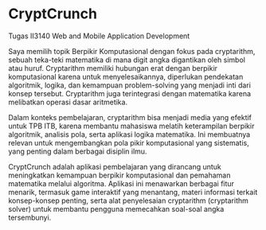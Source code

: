 # CryptCrunch
Tugas II3140 Web and Mobile Application Development

Saya memilih topik Berpikir Komputasional dengan fokus pada cryptarithm, sebuah teka-teki matematika di mana digit angka digantikan oleh simbol atau huruf. Cryptarithm memiliki hubungan erat dengan berpikir komputasional karena untuk menyelesaikannya, diperlukan pendekatan algoritmik, logika, dan kemampuan problem-solving yang menjadi inti dari konsep tersebut. Cryptarithm juga terintegrasi dengan matematika karena melibatkan operasi dasar aritmetika.

Dalam konteks pembelajaran, cryptarithm bisa menjadi media yang efektif untuk TPB ITB, karena membantu mahasiswa melatih keterampilan berpikir algoritmik, analisis pola, serta aplikasi logika matematika. Ini membuatnya relevan untuk mengembangkan pola pikir komputasional yang sistematis, yang penting dalam berbagai disiplin ilmu.

CryptCrunch adalah aplikasi pembelajaran yang dirancang untuk meningkatkan kemampuan berpikir komputasional dan pemahaman matematika melalui algoritma. Aplikasi ini menawarkan berbagai fitur menarik, termasuk game interaktif yang menantang, materi informasi terkait konsep-konsep penting, serta alat penyelesaian cryptarithm (cryptarithm solver) untuk membantu pengguna memecahkan soal-soal angka tersembunyi. 